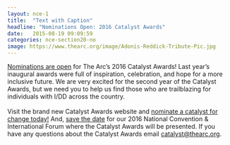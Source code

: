 ```yaml
---
layout: nce-1
title:  "Text with Caption"
headline: "Nominations Open: 2016 Catalyst Awards"
date:   2015-08-19 09:09:59
categories: nce-section20-no
image: https://www.thearc.org/image/Adonis-Reddick-Tribute-Pic.jpg
---
```

<a href="https://www.conferenceabstracts.com/cfp2/login.asp?EventKey=OKNRNCEZ">Nominations are open</a> for The Arc’s 2016 Catalyst Awards! Last year’s inaugural awards were full of inspiration, celebration, and hope for a more inclusive future. We are very excited for the second year of the Catalyst Awards, but we need you to help us find those who are trailblazing for individuals with I/DD across the country. <br><br>Visit the brand new Catalyst Awards website and <a href="https://www.thearc.org/page.redir?target=http%3a%2f%2fcatalystawards.org%2f&srcid=38778&srctid=1&erid=8169735&trid=d32ff914-ddd2-4070-999a-210021c9bcbb">nominate a catalyst for change today!</a> And, <a href="https://www.thearc.org/page.redir?target=http%3a%2f%2fconvention.thearc.org%2f&srcid=38778&srctid=1&erid=8169735&trid=d32ff914-ddd2-4070-999a-210021c9bcbb">save the date</a> for our 2016 National Convention & International Forum where the Catalyst Awards will be presented. If you have any questions about the Catalyst Awards email <a href="mailto:catalyst@thearc.org">catalyst@thearc.org</a>.